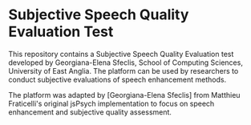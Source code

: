 # Subjective Speech Quality Evaluation Test

This repository contains a Subjective Speech Quality Evaluation test developed by Georgiana-Elena Sfeclis, School of Computing Sciences, University of East Anglia. The platform can be used by researchers to conduct subjective evaluations of speech enhancement methods.

The platform was adapted by [Georgiana-Elena Sfeclis] from Matthieu Fraticelli's original jsPsych implementation to focus on speech enhancement and subjective quality assessment.
